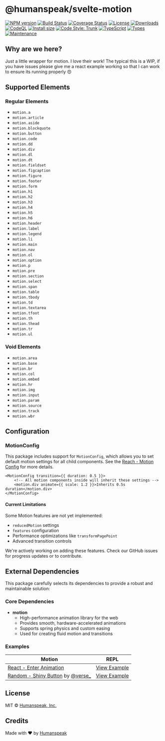 # @humanspeak/svelte-motion

[![NPM version](https://img.shields.io/npm/v/@humanspeak/svelte-motion.svg)](https://www.npmjs.com/package/@humanspeak/svelte-motion)
[![Build Status](https://github.com/humanspeak/svelte-motion/actions/workflows/npm-publish.yml/badge.svg)](https://github.com/humanspeak/svelte-motion/actions/workflows/npm-publish.yml)
[![Coverage Status](https://coveralls.io/repos/github/humanspeak/svelte-motion/badge.svg?branch=main)](https://coveralls.io/github/humanspeak/svelte-motion?branch=main)
[![License](https://img.shields.io/npm/l/@humanspeak/svelte-motion.svg)](https://github.com/humanspeak/svelte-motion/blob/main/LICENSE)
[![Downloads](https://img.shields.io/npm/dm/@humanspeak/svelte-motion.svg)](https://www.npmjs.com/package/@humanspeak/svelte-motion)
[![CodeQL](https://github.com/humanspeak/svelte-motion/actions/workflows/codeql.yml/badge.svg)](https://github.com/humanspeak/svelte-motion/actions/workflows/codeql.yml)
[![Install size](https://packagephobia.com/badge?p=@humanspeak/svelte-motion)](https://packagephobia.com/result?p=@humanspeak/svelte-motion)
[![Code Style: Trunk](https://img.shields.io/badge/code%20style-trunk-blue.svg)](https://trunk.io)
[![TypeScript](https://img.shields.io/badge/%3C%2F%3E-TypeScript-%230074c1.svg)](http://www.typescriptlang.org/)
[![Types](https://img.shields.io/npm/types/@humanspeak/svelte-motion.svg)](https://www.npmjs.com/package/@humanspeak/svelte-motion)
[![Maintenance](https://img.shields.io/badge/Maintained%3F-yes-green.svg)](https://github.com/humanspeak/svelte-motion/graphs/commit-activity)

## Why are we here?

Just a little wrapper for motion. I love their work! The typical this is a WIP, if you have issues please give me a react example working so that I can work to ensure its running properly 😍

## Supported Elements

### Regular Elements

- `motion.a`
- `motion.article`
- `motion.aside`
- `motion.blockquote`
- `motion.button`
- `motion.code`
- `motion.dd`
- `motion.div`
- `motion.dl`
- `motion.dt`
- `motion.fieldset`
- `motion.figcaption`
- `motion.figure`
- `motion.footer`
- `motion.form`
- `motion.h1`
- `motion.h2`
- `motion.h3`
- `motion.h4`
- `motion.h5`
- `motion.h6`
- `motion.header`
- `motion.label`
- `motion.legend`
- `motion.li`
- `motion.main`
- `motion.nav`
- `motion.ol`
- `motion.option`
- `motion.p`
- `motion.pre`
- `motion.section`
- `motion.select`
- `motion.span`
- `motion.table`
- `motion.tbody`
- `motion.td`
- `motion.textarea`
- `motion.tfoot`
- `motion.th`
- `motion.thead`
- `motion.tr`
- `motion.ul`

### Void Elements

- `motion.area`
- `motion.base`
- `motion.br`
- `motion.col`
- `motion.embed`
- `motion.hr`
- `motion.img`
- `motion.input`
- `motion.param`
- `motion.source`
- `motion.track`
- `motion.wbr`

## Configuration

### MotionConfig

This package includes support for `MotionConfig`, which allows you to set default motion settings for all child components. See the [Reach - Motion Config](https://motion.dev/docs/react-motion-config) for more details.

```svelte
<MotionConfig transition={{ duration: 0.5 }}>
    <!-- All motion components inside will inherit these settings -->
    <motion.div animate={{ scale: 1.2 }}>Inherits 0.5s duration</motion.div>
</MotionConfig>
```

#### Current Limitations

Some Motion features are not yet implemented:

- `reducedMotion` settings
- `features` configuration
- Performance optimizations like `transformPagePoint`
- Advanced transition controls

We're actively working on adding these features. Check our GitHub issues for progress updates or to contribute.

## External Dependencies

This package carefully selects its dependencies to provide a robust and maintainable solution:

### Core Dependencies

- **motion**
    - High-performance animation library for the web
    - Provides smooth, hardware-accelerated animations
    - Supports spring physics and custom easing
    - Used for creating fluid motion and transitions

### Examples

| Motion                                                                                                   | REPL                                                                                          |
| -------------------------------------------------------------------------------------------------------- | --------------------------------------------------------------------------------------------- |
| [React - Enter Animation](https://examples.motion.dev/react/enter-animation)                             | [View Example](https://svelte.dev/playground/7f60c347729f4ea48b1a4590c9dedc02?version=5.20.2) |
| [Random - Shiny Button](https://www.youtube.com/watch?v=jcpLprT5F0I) by [@verse\_](https://x.com/verse_) | [View Example](https://svelte.dev/playground/96f9e0bf624f4396adaf06c519147450?version=5.20.2) |

## License

MIT © [Humanspeak, Inc.](LICENSE)

## Credits

Made with ♥ by [Humanspeak](https://humanspeak.com)
